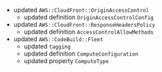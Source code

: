 - updated `AWS::CloudFront::OriginAccessControl`
  - updated definition `OriginAccessControlConfig`
- updated `AWS::CloudFront::ResponseHeadersPolicy`
  - updated definition `AccessControlAllowMethods`
- updated `AWS::CodeBuild::Fleet`
  - updated `tagging`
  - updated definition `ComputeConfiguration`
  - updated property `ComputeType`
